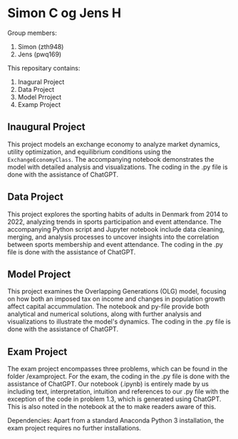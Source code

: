 # Simon C og Jens H

Group members:
1. Simon (zth948)
2. Jens (pwq169)

This repositary contains:
1. Inagural Project
2. Data Project
3. Model Prroject
4. Examp Project

## Inaugural Project

This project models an exchange economy to analyze market dynamics, utility optimization, and equilibrium conditions using the `ExchangeEconomyClass`. The accompanying notebook demonstrates the model with detailed analysis and visualizations.
The coding in the .py file is done with the assistance of ChatGPT. 

## Data Project

This project explores the sporting habits of adults in Denmark from 2014 to 2022, analyzing trends in sports participation and event attendance. The accompanying Python script and Jupyter notebook include data cleaning, merging, and analysis processes to uncover insights into the correlation between sports membership and event attendance.
The coding in the .py file is done with the assistance of ChatGPT. 

## Model Project
This project examines the Overlapping Generations (OLG) model, focusing on how both an imposed tax on income and changes in population growth affect capital accummulation. The notebook and py-file provide both analytical and numerical solutions, along with further analysis and visualizations to illustrate the model's dynamics.
The coding in the .py file is done with the assistance of ChatGPT. 

## Exam Project
The exam project encompasses three problems, which can be found in the folder /examproject.
For the exam, the coding in the .py file is done with the assistance of ChatGPT. 
Our notebook (.ipynb) is entirely made by us including text, interpretation, intuition and references to our .py file with the exception of the code in problem 1.3, which is generated using ChatGPT. This is also noted in the notebook at the to make readers aware of this.

Dependencies: Apart from a standard Anaconda Python 3 installation, the exam project requires no further installations.